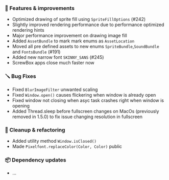 ### 🚀 Features & improvements

- Optimized drawing of sprite fill using `SpriteFillOptions` (#242)
- Slightly improved rendering performance due to performance optimized rendering hints
- Major performance improvement on drawing image fill
- Added `AssetBundle` to mark mark enums as `AssetLocation`
- Moved all pre defined assets to new enums `SpriteBundle`,`SoundBundle` and `FontsBundle` (#191)
- Added new narrow font `SKINNY_SANS` (#245)
- ScrewBox apps close much faster now

### 🪛 Bug Fixes

- Fixed `BlurImageFilter` unwanted scaling
- Fixed `Window.open()` causes flickering when window is already open
- Fixed window not closing when asyc task crashes right when window is opening
- Added Thread.sleep before fullscreen changes on MacOs (previously removed in 1.5.0) to fix issue changing resolution in fullscreen

### 🧽 Cleanup & refactoring

- Added utility method `Window.isClosed()`
- Made `Pixelfont.replaceColor(Color, Color)` public

### 📦 Dependency updates

- ...